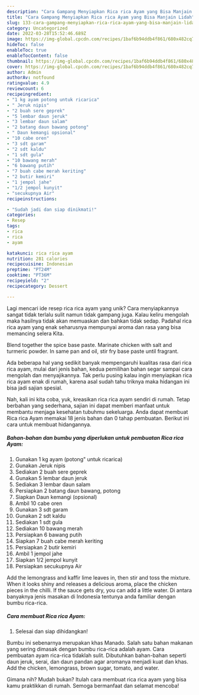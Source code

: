 ```yaml
---
description: "Cara Gampang Menyiapkan Rica rica Ayam yang Bisa Manjain Lidah"
title: "Cara Gampang Menyiapkan Rica rica Ayam yang Bisa Manjain Lidah"
slug: 133-cara-gampang-menyiapkan-rica-rica-ayam-yang-bisa-manjain-lidah
category: Uncategorized
date: 2022-03-28T15:52:46.689Z
image: https://img-global.cpcdn.com/recipes/1baf6b94ddb4f861/680x482cq70/rica-rica-ayam-foto-resep-utama.jpg
hideToc: false
enableToc: true
enableTocContent: false
thumbnail: https://img-global.cpcdn.com/recipes/1baf6b94ddb4f861/680x482cq70/rica-rica-ayam-foto-resep-utama.jpg
cover: https://img-global.cpcdn.com/recipes/1baf6b94ddb4f861/680x482cq70/rica-rica-ayam-foto-resep-utama.jpg
author: Admin
authorAv: notfound
ratingvalue: 4.9
reviewcount: 6
recipeingredient:
- "1 kg ayam potong untuk ricarica"
- " Jeruk nipis"
- "2 buah sere geprek"
- "5 lembar daun jeruk"
- "3 lembar daun salam"
- "2 batang daun bawang potong"
- " Daun kemangi opsional"
- "10 cabe oren"
- "3 sdt garam"
- "2 sdt kaldu"
- "1 sdt gula"
- "10 bawang merah"
- "6 bawang putih"
- "7 buah cabe merah keriting"
- "2 butir kemiri"
- "1 jempol jahe"
- "1/2 jempol kunyit"
- "secukupnya Air"
recipeinstructions:

- "Sudah jadi dan siap dinikmati!"
categories:
- Resep
tags:
- rica
- rica
- ayam

katakunci: rica rica ayam 
nutrition: 281 calories
recipecuisine: Indonesian
preptime: "PT24M"
cooktime: "PT36M"
recipeyield: "2"
recipecategory: Dessert

---
```





Lagi mencari ide resep rica rica ayam yang unik? Cara menyiapkannya sangat tidak terlalu sulit namun tidak gampang juga. Kalau keliru mengolah maka hasilnya tidak akan memuaskan dan bahkan tidak sedap. Padahal rica rica ayam yang enak seharusnya mempunyai aroma dan rasa yang bisa memancing selera Kita.





Blend together the spice base paste. Marinate chicken with salt and turmeric powder. In same pan and oil, stir fry base paste until fragrant.

Ada beberapa hal yang sedikit banyak mempengaruhi kualitas rasa dari rica rica ayam, mulai dari jenis bahan, kedua pemilihan bahan segar sampai cara mengolah dan menyajikannya. Tak perlu pusing kalau ingin menyiapkan rica rica ayam enak di rumah, karena asal sudah tahu triknya maka hidangan ini bisa jadi sajian spesial.






Nah, kali ini kita coba, yuk, kreasikan rica rica ayam sendiri di rumah. Tetap berbahan yang sederhana, sajian ini dapat memberi manfaat untuk membantu menjaga kesehatan tubuhmu sekeluarga. Anda dapat membuat Rica rica Ayam memakai 18 jenis bahan dan 0 tahap pembuatan. Berikut ini cara untuk membuat hidangannya.

<!--inarticleads1-->

##### Bahan-bahan dan bumbu yang diperlukan untuk pembuatan Rica rica Ayam:

1. Gunakan 1 kg ayam (potong&#34; untuk ricarica)
1. Gunakan  Jeruk nipis
1. Sediakan 2 buah sere geprek
1. Gunakan 5 lembar daun jeruk
1. Sediakan 3 lembar daun salam
1. Persiapkan 2 batang daun bawang, potong
1. Siapkan  Daun kemangi (opsional)
1. Ambil 10 cabe oren
1. Gunakan 3 sdt garam
1. Gunakan 2 sdt kaldu
1. Sediakan 1 sdt gula
1. Sediakan 10 bawang merah
1. Persiapkan 6 bawang putih
1. Siapkan 7 buah cabe merah keriting
1. Persiapkan 2 butir kemiri
1. Ambil 1 jempol jahe
1. Siapkan 1/2 jempol kunyit
1. Persiapkan secukupnya Air


Add the lemongrass and kaffir lime leaves in, then stir and toss the mixture. When it looks shiny and releases a delicious aroma, place the chicken pieces in the chilli. If the sauce gets dry, you can add a little water. Di antara banyaknya jenis masakan di Indonesia tentunya anda familiar dengan bumbu rica-rica. 

<!--inarticleads2-->

##### Cara membuat Rica rica Ayam:


1. Selesai dan siap dihidangkan!

Bumbu ini sebenarnya merupakan khas Manado. Salah satu bahan makanan yang sering dimasak dengan bumbu rica-rica adalah ayam. Cara pembuatan ayam rica-rica tidaklah sulit. Dibutuhkan bahan-bahan seperti daun jeruk, serai, dan daun pandan agar aromanya menjadi kuat dan khas. Add the chicken, lemongrass, brown sugar, tomato, and water. 

Gimana nih? Mudah bukan? Itulah cara membuat rica rica ayam yang bisa kamu praktikkan di rumah. Semoga bermanfaat dan selamat mencoba!
